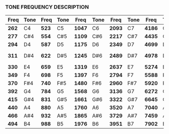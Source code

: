 ### TONE FREQUENCY DESCRIPTION

|**Freq**|  Tone  |**Freq**|  Tone  |**Freq**|  Tone  |**Freq**|  Tone  |**Freq**|  Tone  |**Freq**|  Tone  |
| ---    | ---    | ---    | ---    |  ---   | ---    |  ---   | ---    |  ---   | ---    |  ---   | ---    | 
|**262** | C4     |**523** | C5     |**1047**| C6     |**2093**| C7     |**4186**| C8     |**8372**| C9     |
|**277** | C#4    |**554** | C#5    |**1109**| C#6    |**2217**| C#7    |**4435**| C#8    |**8870**| C#9    |
|**294** | D4     |**587** | D5     |**1175**| D6     |**2349**| D7     |**4699**| D8     |**9397**| D9     |
|**311** | D#4    |**622** | D#5    |**1245**| D#6    |**2489**| D#7    |**4978**| D#8    |    0   | no tone|
|**330** | E4     |**659** | E5     |**1319**| E6     |**2637**| E7     |**5274**| E8     |        |        |
|**349** | F4     |**698** | F5     |**1397**| F6     |**2794**| F7     |**5588**| F8     |        |        |
|**370** | F#4    |**740** | F#5    |**1480**| F#6    |**2960**| F#7    |**5920**| F#8    |        |        |
|**392** | G4     |**784** | G5     |**1568**| G6     |**3136**| G7     |**6272**| G8     |        |        |
|**415** | G#4    |**831** | G#5    |**1661**| G#6    |**3322**| G#7    |**6645**| G#8    |        |        |
|**440** | A4     |**880** | A5     |**1760**| A6     |**3520**| A7     |**7040**| A8     |        |        |
|**466** | A#4    |**932** | A#5    |**1865**| A#6    |**3729**| A#7    |**7459**| A#8    |        |        |
|**494** | B4     |**988** | B5     |**1976**| B6     |**3951**| B7     |**7902**| B8     |        |        |

